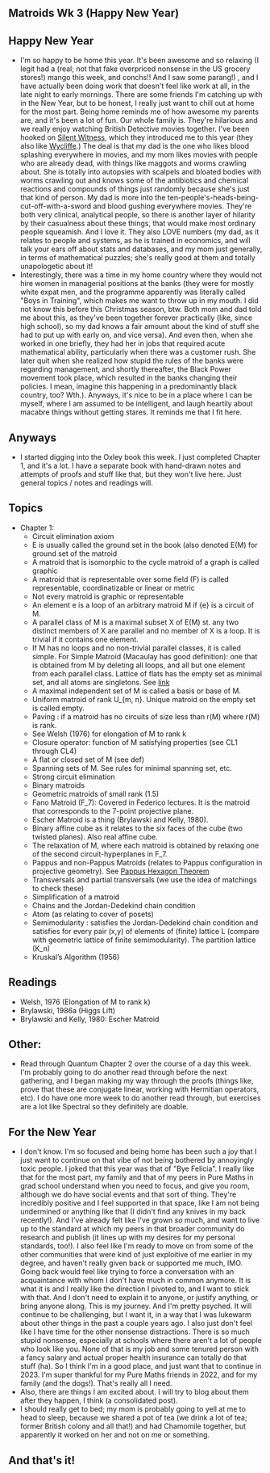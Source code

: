 ## Matroids Wk 3 (Happy New Year)

## Happy New Year
- I'm so happy to be home this year. It's been awesome and so relaxing (I legit had a (real; not that fake overpriced nonsense in the US grocery stores!)
mango this week, and conchs!! And I saw some parang!)
, and I have actually been doing work that doesn't feel like work at all,
in the late night to early mornings. There are some friends I'm catching up with in the New Year, but to be honest, I really just want to chill
out at home for the most part. Being home reminds me of how awesome my parents are, and it's been a lot of fun. Our whole family is.
They're hilarious and we really enjoy watching British 
Detective movies together. I've been hooked on [Silent Witness](https://en.wikipedia.org/wiki/Silent_Witness), which they introduced me to this year
(they also like [Wycliffe](https://en.wikipedia.org/wiki/Wycliffe_(TV_series)).) The deal is that my dad is the one who likes
blood splashing everywhere in movies, and my mom likes movies with people who are already dead, with things like maggots and worms crawling about.
She is totally into autopsies with scalpels and bloated bodies with worms crawling out and knows some of the antibiotics and chemical reactions
and compounds of things just randomly
because she's just that kind of person. My dad is more into the ten-people's-heads-being-cut-off-with-a-sword and blood gushing everywhere movies.
They're both very clinical, analytical people, so there is another layer of hilarity by their casualness about these things, that would make
most ordinary people squeamish. And I love it. They also LOVE numbers (my dad, as it relates to people and systems, as he is trained in economics, 
and will talk your ears off about stats and databases, and my mom
just generally, in terms of mathematical puzzles; she's really good at them and totally unapologetic about it!
- Interestingly, there was a time in my home country where they would not hire women in managerial positions at the banks (they were for mostly
white expat men, and the programme apparently was literally called "Boys in Training", which makes me want to throw up in my mouth. I did not
know this before this Christmas season, btw. Both mom and dad told me about this, as they've been together forever practically (like, since high school), so my dad knows a fair amount about the kind of stuff she had to put up with early on, and vice versa).
And even then, when she worked in one briefly, they had her in jobs that required acute mathematical ability, particularly when 
there was a customer rush. She later quit when
she realized how stupid the rules of the banks were regarding management, and shortly thereafter, the Black Power movement took place,
which resulted in the banks changing their policies. I mean, imagine this happening in a predominantly black country, too? Wth.). Anyways, it's nice to be in a place where I can be myself, where I am
assumed to be intelligent, and laugh heartily about macabre things without getting stares. It reminds me that I fit here.

## Anyways
- I started digging into the Oxley book this week. I just completed Chapter 1, and it's a lot. I have a separate book with hand-drawn notes
and attempts of proofs and stuff like that, but they won't live here. Just general topics / notes and readings will.

## Topics
- Chapter 1:
  - Circuit elimination axiom
  - E is usually called the ground set in the book (also denoted E(M) for ground set of the matroid
  - A matroid that is isomorphic to the cycle matroid of a graph is called graphic
  - A matroid that is representable over some field (F) is called representable, coordinatizable or linear or metric
  - Not every matroid is graphic or representable
  - An element e is a loop of an arbitrary matroid M if {e} is a circuit of M.
  - A parallel class of M is a maximal subset X of E(M) st. any two distinct members of X are parallel and no member of X is a loop. It is trivial if it contains one element.
  - If M has no loops and no non-trivial parallel classes, it is called simple. For Simple Matroid (Macaulay has good definition): one that is obtained from M by deleting all loops, and all but one element from each parallel class. Lattice of flats has the empty set as minimal set, and all atoms are singletons. See [link](http://www2.macaulay2.com/Macaulay2/doc/Macaulay2-1.18/share/doc/Macaulay2/Matroids/html/_simple__Matroid.html)
  - A maximal independent set of M is called a basis or base of M.
  - Uniform matroid of rank U_{m, n}. Unique matroid on the empty set is called empty.
  - Paving : if a matroid has no circuits of size less than r(M) where r(M) is rank. 
  - See Welsh (1976) for elongation of M to rank k
  - Closure operator: function of M satisfying properties (see CL1 through CL4)
  - A flat or closed set of M (see def)
  - Spanning sets of M. See rules for minimal spanning set, etc.
  - Strong circuit elimination
  - Binary matroids
  - Geometric matroids of small rank (1.5)
  - Fano Matroid (F_7): Covered in Federico lectures. It is the matroid that corresponds to the 7-point projective plane.
  - Escher Matroid is a thing (Brylawski and Kelly, 1980).
  - Binary affine cube as it relates to the six faces of the cube (two twisted planes). Also real affine cube.
  - The relaxation of M, where each matroid is obtained by relaxing one of the second circuit-hyperplanes in F_7.
  - Pappus and non-Pappus Matroids (relates to Pappus configuration in projective geometry). See [Pappus Hexagon Theorem](https://en.wikipedia.org/wiki/Pappus%27s_hexagon_theorem)
  - Transversals and partial transversals (we use the idea of matchings to check these)
  - Simplification of a matroid
  - Chains and the Jordan-Dedekind chain condition
  - Atom (as relating to cover of posets)
  - Semimodularity : satisfies the Jordan-Dedekind chain condition and satisfies for every pair (x,y) of elements of (finite) lattice L (compare with geometric lattice of finite semimodularity). The partition lattice (K_n)
  - Kruskal’s Algorithm (1956)

## Readings
- Welsh, 1976 (Elongation of M to rank k)
- Brylawski, 1986a (Higgs Lift)
- Brylawski and Kelly, 1980: Escher Matroid

## Other: 
- Read through Quantum Chapter 2 over the course of a day this week. I'm probably going to do another read through before the next gathering,
and I began making my way through the proofs (things like, prove that these are conjugate linear, working with Hermitian operators, etc). I do have one
more week to do another read through, but exercises are a lot like Spectral so they definitely are doable.

## For the New Year
- I don't know. I'm so focused and being home has been such a joy that I just want to continue on that vibe of not being bothered by annoyingly
toxic people. I joked that this year was that of "Bye Felicia". I really like that for the most part, my family and that of my 
peers in Pure Maths in grad school understand when you need to focus, and give you room, although we do have social events and 
that sort of thing. They're incredibly positive and I feel supported in that space, like I am not being undermined or anything
like that (I didn't find any knives in my back recently!). And I've already felt like I've grown *so* much, and want to live up to the 
standard at which my peers in that 
broader community do research and publish (it lines up with my desires for my personal standards, too!). I also feel like I'm ready to move on from some of the other communities that were kind of just
exploitive of me earlier in my degree, and haven't really given back or supported me much, IMO. Going back would feel like trying to force
a conversation with an acquaintance with whom I don't have much in common anymore. It is what it is and I really like the direction I pivoted
to, and I want to stick with that. And I don't need to explain it to anyone, or justify anything, or bring anyone along.
This is my journey. And I'm pretty psyched. It will continue to be challenging, but I want it, in a way that I was lukewarm about other things
in the past a couple years ago.
I also just don't feel like I have time for the other nonsense distractions. There is so much
stupid nonsense, especially at schools where there aren't a lot of people who look like you. None of that is my job and some tenured person
with a fancy salary and actual proper health insurance can totally do that stuff (ha).
So I think I'm in a good place, and just want that to continue in 2023. I'm super thankful for my Pure Maths friends in 2022, and for my family
(and the dogs!). That's really all I need.
- Also, there are things I am excited about. I will try to blog about them after they happen, I think (a consolidated post).
- I should really get to bed; my mom is probably going to yell at me to head to sleep, because we shared a pot of tea (we drink a lot of tea;
former British colony and all that!)
and had Chamomile together, but apparently it worked on her and not on me or something.

## And that's it!




